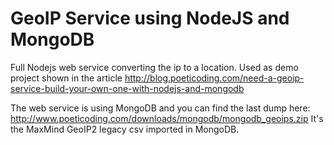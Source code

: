 GeoIP Service using NodeJS and MongoDB
====================

Full Nodejs web service converting the ip to a location. Used as demo project shown in the article http://blog.poeticoding.com/need-a-geoip-service-build-your-own-one-with-nodejs-and-mongodb

The web service is using MongoDB and you can find the last dump here: http://www.poeticoding.com/downloads/mongodb/mongodb_geoips.zip
It's the MaxMind GeoIP2 legacy csv imported in MongoDB.


